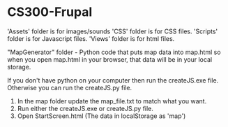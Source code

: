 # CS300-Frupal

'Assets' folder is for images/sounds
'CSS' folder is for CSS files.
'Scripts' folder is for Javascript files.
'Views' folder is for html files.

"MapGenerator" folder - Python code that puts map data into map.html 
so when you open map.html in your browser, that data will be in your local storage.

If you don't have python on your computer then run the createJS.exe file.
Otherwise you can run the createJS.py file.

1. In the map folder update the map_file.txt to match what you want.
2. Run either the createJS.exe or createJS.py file.
3. Open StartScreen.html (The data in localStorage as 'map')